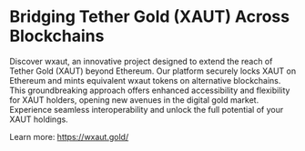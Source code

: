# Bridging Tether Gold (XAUT) Across Blockchains

Discover wxaut, an innovative project designed to extend the reach of Tether Gold (XAUT) beyond Ethereum. Our platform securely locks XAUT on Ethereum and mints equivalent wxaut tokens on alternative blockchains. This groundbreaking approach offers enhanced accessibility and flexibility for XAUT holders, opening new avenues in the digital gold market. Experience seamless interoperability and unlock the full potential of your XAUT holdings.

Learn more: https://wxaut.gold/

